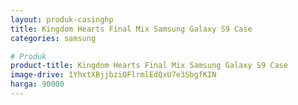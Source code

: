 ```yaml
---
layout: produk-casinghp
title: Kingdom Hearts Final Mix Samsung Galaxy S9 Case
categories: samsung

# Produk
product-title: Kingdom Hearts Final Mix Samsung Galaxy S9 Case
image-drive: 1YhxtXBjjbziOFlrmlEdQxU7e3SbgfKIN
harga: 90000
---
```

